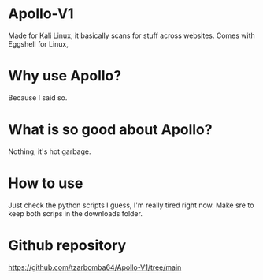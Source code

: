 # Apollo-V1
Made for Kali Linux, it basically scans for stuff across websites. Comes with Eggshell for Linux,
# Why use Apollo?
Because I said so.
# What is so good about Apollo?
Nothing, it's hot garbage.
# How to use
Just check the python scripts I guess, I'm really tired right now. Make sre to keep both scrips in the downloads folder.

# Github repository
https://github.com/tzarbomba64/Apollo-V1/tree/main
